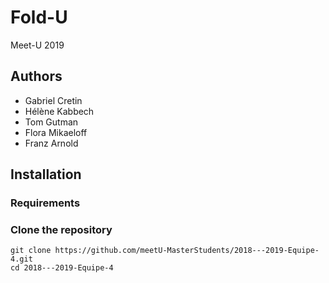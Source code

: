 # Fold-U
Meet-U 2019

## Authors
- Gabriel Cretin
- Hélène Kabbech
- Tom Gutman
- Flora Mikaeloff
- Franz Arnold

## Installation

### Requirements

### Clone the repository
```shell
git clone https://github.com/meetU-MasterStudents/2018---2019-Equipe-4.git
cd 2018---2019-Equipe-4
```